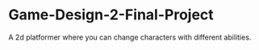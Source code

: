 # Game-Design-2-Final-Project
A 2d platformer where you can change characters with different abilities.
